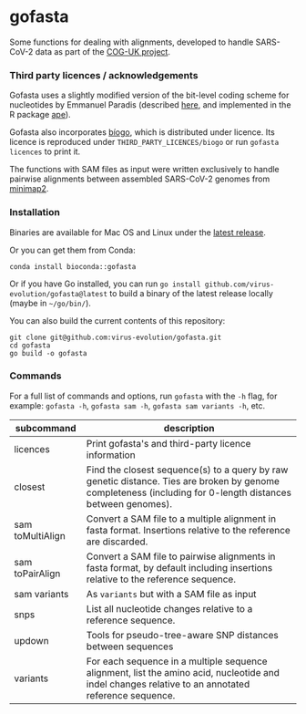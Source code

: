 # gofasta

Some functions for dealing with alignments, developed to handle SARS-CoV-2 data as part of the [COG-UK project](https://www.cogconsortium.uk/).

### Third party licences / acknowledgements

Gofasta uses a slightly modified version of the bit-level coding scheme for nucleotides by Emmanuel Paradis (described [here](http://ape-package.ird.fr/misc/BitLevelCodingScheme.html), and implemented in the R package [ape](https://doi.org/10.1093/bioinformatics/btg412)).

Gofasta also incorporates [bíogo](https://github.com/biogo/biogo), which is distributed under licence. Its licence is reproduced under `THIRD_PARTY_LICENCES/biogo` or run `gofasta licences` to print it.

The functions with SAM files as input were written exclusively to handle pairwise alignments between assembled SARS-CoV-2 genomes from [minimap2](https://github.com/lh3/minimap2).

### Installation

Binaries are available for Mac OS and Linux under the [latest release](https://github.com/virus-evolution/gofasta/releases/latest).

Or you can get them from Conda:

`conda install bioconda::gofasta`

Or if you have Go installed, you can run `go install github.com/virus-evolution/gofasta@latest` to build a binary of the latest release locally (maybe in `~/go/bin/`).

You can also build the current contents of this repository:

```
git clone git@github.com:virus-evolution/gofasta.git
cd gofasta
go build -o gofasta
```


### Commands

For a full list of commands and options, run `gofasta` with the `-h` flag, for example: `gofasta -h`,  `gofasta sam -h`, `gofasta sam variants -h`, etc.


| subcommand         | description                                                                                                                                                     |
|--------------------|-----------------------------------------------------------------------------------------------------------------------------------------------------------------|
| licences           | Print gofasta's and   third-party licence information                                                                                                           |
| closest            | Find the closest   sequence(s) to a query by raw genetic distance. Ties are broken by genome   completeness (including for 0-length distances between genomes). |
| sam   toMultiAlign | Convert a SAM file   to a multiple alignment in fasta format. Insertions relative to the reference   are discarded.                                             |
| sam   toPairAlign  | Convert a SAM file   to pairwise alignments in fasta format, by default including insertions   relative to the reference sequence.                              |
| sam   variants     | As `variants` but with a SAM file as input                                                                                                                      |
| snps               | List all nucleotide   changes relative to a reference sequence.                                                                                                 |
| updown             | Tools for   pseudo-tree-aware SNP distances between sequences                                                                                                   |
| variants           | For each sequence in a multiple sequence alignment, list the   amino acid, nucleotide and indel changes relative to an annotated reference   sequence.          |

